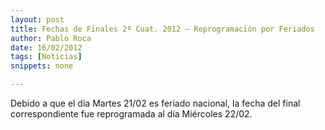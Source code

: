 ```yaml
---
layout: post
title: Fechas de Finales 2º Cuat. 2012 – Reprogramación por Feriados
author: Pablo Roca
date: 16/02/2012
tags: [Noticias]
snippets: none

---
```

<div class="entry-content">
						<p>Debido a que el día Martes 21/02 es feriado nacional, la fecha del final correspondiente fue reprogramada al día Miércoles 22/02.</p>
											</div>
